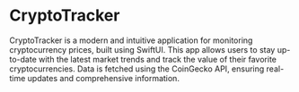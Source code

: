 # CryptoTracker

CryptoTracker is a modern and intuitive application for monitoring cryptocurrency prices, built using SwiftUI. This app allows users to stay up-to-date with the latest market trends and track the value of their favorite cryptocurrencies. Data is fetched using the CoinGecko API, ensuring real-time updates and comprehensive information.
